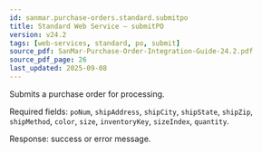 ```yaml
---
id: sanmar.purchase-orders.standard.submitpo
title: Standard Web Service — submitPO
version: v24.2
tags: [web-services, standard, po, submit]
source_pdf: SanMar-Purchase-Order-Integration-Guide-24.2.pdf
source_pdf_page: 26
last_updated: 2025-09-08
---
```


Submits a purchase order for processing.

Required fields: `poNum`, `shipAddress`, `shipCity`, `shipState`, `shipZip`, `shipMethod`, `color`, `size`, `inventoryKey`, `sizeIndex`, `quantity`.

Response: success or error message.
